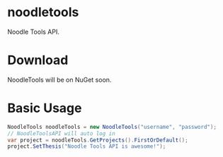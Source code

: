 # noodletools
Noodle Tools API. 

# Download
NoodleTools will be on NuGet soon.

# Basic Usage
```csharp
NoodleTools noodleTools = new NoodleTools("username", "password");
// NoodleToolsAPI will auto log in
var project = noodleTools.GetProjects().FirstOrDefault();
project.SetThesis("Noodle Tools API is awesome!");
```
